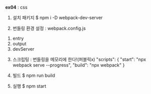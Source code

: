 **ex04** : css

1. 설치 패키지
$ npm i -D  webpack-dev-server

2. 번들링 환경 설정 : webpack.config.js
  1) entry
  2) output
  3) devServer

3. 스크립팅 : 번들링을 메모리에 한다!(퍼블릭x)
  "scripts": {
    "start": "npx webpack serve --progress",
    "build": "npx webpack"
  }

4. 빌드
$ npm run build  

5. 실행
$ npm start